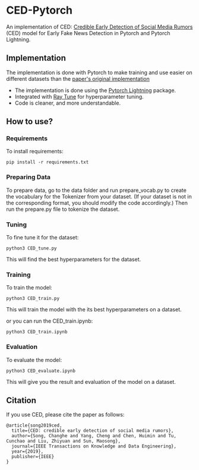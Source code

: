 # CED-Pytorch
An implementation of CED: [Credible Early Detection of Social Media Rumors](https://ieeexplore.ieee.org/document/8939421) (CED) model for Early Fake News Detection in Pytorch and Pytorch Lightning.

## Implementation
The implementation is done with Pytorch to make training and use easier on different datasets than the [paper's original implementation](https://github.com/thunlp/CED)
- The implementation is done using the [Pytorch Lightning](https://www.pytorchlightning.ai/) package. 
- Integrated with [Ray Tune](https://docs.ray.io/en/latest/tune/index.html) for hyperparameter tuning.
- Code is cleaner, and more understandable. 

## How to use?

### Requirements

To install requirements:

```setup
pip install -r requirements.txt
```

### Preparing Data

To prepare data, go to the data folder and run prepare_vocab.py to create the vocabulary for the Tokenizer from your dataset. (If your dataset is not in the corresponding format, you should modify the code accordingly.) Then run the prepare.py file to tokenize the dataset.

### Tuning

To fine tune it for the dataset:

```tune
python3 CED_tune.py
```

This will find the best hyperparameters for the dataset.

### Training

To train the model:

```train
python3 CED_train.py
```

This will train the model with the its best hyperparameters on a dataset.

or you can run the CED_train.ipynb:

```train_notebook
python3 CED_train.ipynb
```


### Evaluation

To evaluate the model:

```evaluate
python3 CED_evaluate.ipynb
```

This will give you the result and evaluation of the model on a dataset.


## Citation

If you use CED, please cite the paper as follows:

```
@article{song2019ced,
  title={CED: credible early detection of social media rumors},
  author={Song, Changhe and Yang, Cheng and Chen, Huimin and Tu, Cunchao and Liu, Zhiyuan and Sun, Maosong},
  journal={IEEE Transactions on Knowledge and Data Engineering},
  year={2019},
  publisher={IEEE}
}
```
